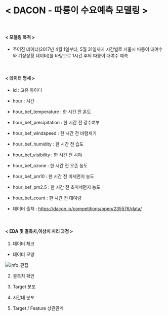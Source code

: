# < DACON - 따릉이 수요예측 모델링 >

<br>

#### < 모델링 목적 >
* 주어진 데이터(2017년 4월 1일부터, 5월 31일까지 시간별로 서울시 따릉이 대여수와 기상상황 데이터)를 바탕으로 1시간 후의 따릉이 대여수 예측

<br>

#### < 데이터 명세 >
  * id : 고유 아이디
  * hour : 시간
  * hour_bef_temperature : 한 시간 전 온도
  * hour_bef_precipitation : 한 시간 전 강수여부
  * hour_bef_windspeed : 한 시간 전 바람세기
  * hour_bef_humidity : 한 시간 전 습도
  * hour_bef_visibility : 한 시간 전 시야
  * hour_bef_ozone : 한 시간 전 오존 농도
  * hour_bef_pm10 : 한 시간 전 미세먼지 농도
  * hour_bef_pm2.5 : 한 시간 전 초미세먼지 농도
  * hour_bef_count : 한 시간 전 대여량
  
  * 데이터 출처 : https://dacon.io/competitions/open/235576/data/
  
<br>

#### < EDA 및 결측치,이상치 처리 과정 >

1. 데이터 체크
 * 데이터 모양
 
 ![info_편집](https://user-images.githubusercontent.com/35517797/86532563-fb4b9e00-bf05-11ea-8702-fdfd62f283a1.PNG)



2. 결측치 확인

3. Target 분포

4. 시간대 분포

5. Target / Feature 상관관계




